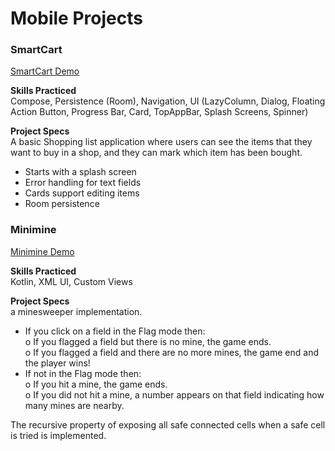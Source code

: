 # Mobile Projects  

### SmartCart
[SmartCart Demo](https://github.com/sike25/mobile_projects/assets/97693483/40cc01ba-7570-478f-8243-fad3441acbe4)

**Skills Practiced**  
Compose, Persistence (Room), Navigation, UI (LazyColumn, Dialog, Floating Action Button, Progress Bar, Card, TopAppBar, Splash Screens, Spinner)  

**Project Specs**  
A basic Shopping list application where users can see the items that they 
want to buy in a shop, and they can mark which item has been bought.   
* Starts with a splash screen  
* Error handling for text fields  
* Cards support editing items  
* Room persistence    


### Minimine
[Minimine Demo](https://github.com/sike25/mobile_projects/assets/97693483/75e32b92-9df7-4398-a2e0-d76bfb3538b6)

**Skills Practiced**   
Kotlin, XML UI, Custom Views  

**Project Specs**  
a minesweeper implementation.  
- If you click on a field in the Flag mode then:    
  o If you flagged a field but there is no mine, the game ends.      
  o If you flagged a field and there are no more mines, the game end and the player wins!   
- If not in the Flag mode then:    
  o If you hit a mine, the game ends.      
  o If you did not hit a mine, a number appears on that field indicating how many mines are nearby.     

The recursive property of exposing all safe connected cells when a safe cell is tried is implemented.  




